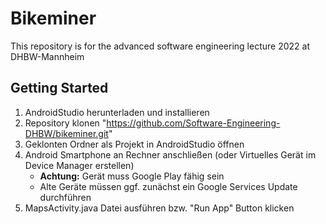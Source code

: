 # Bikeminer
This repository is for the advanced software engineering lecture 2022 at DHBW-Mannheim

## Getting Started
1. AndroidStudio herunterladen und installieren
2. Repository klonen "<https://github.com/Software-Engineering-DHBW/bikeminer.git>"
3. Geklonten Ordner als Projekt in AndroidStudio öffnen
4. Android Smartphone an Rechner anschließen (oder Virtuelles Gerät im Device Manager erstellen)
    - **Achtung:** Gerät muss Google Play fähig sein
    - Alte Geräte müssen ggf. zunächst ein Google Services Update durchführen    
5. MapsActivity.java Datei ausführen bzw. "Run App" Button klicken 
